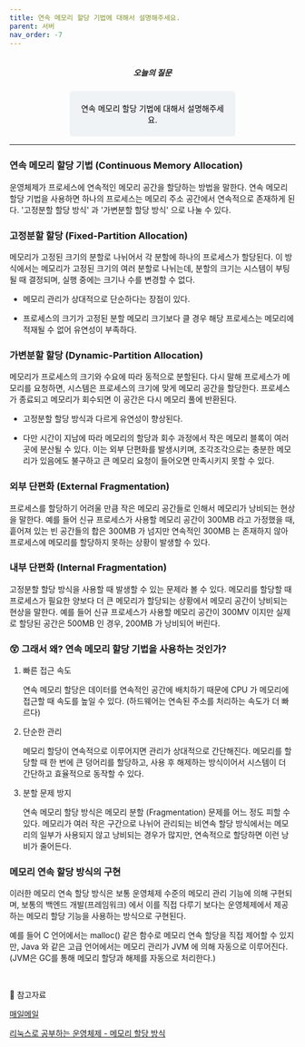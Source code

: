 ```yaml
---
title: 연속 메모리 할당 기법에 대해서 설명해주세요.
parent: 서버
nav_order: -7
---
```


<div style="text-align: center; display: flex;
    flex-direction: column;
    align-items: center;">
    <h5>오늘의 질문</h5>
    <div style="color: black; background-color: #F0F3F5; border-radius: 5px; width: 50%; padding: 20px;">
    연속 메모리 할당 기법에 대해서 설명해주세요.
    </div>
</div>

---

### 연속 메모리 할당 기법 (Continuous Memory Allocation)

운영체제가 프로세스에 연속적인 메모리 공간을 할당하는 방법을 말한다. 연속 메모리 할당 기법을 사용하면 하나의 프로세스는 메모리 주소 공간에서 연속적으로 존재하게 된다. '고정분할 할당 방식' 과 '가변분할 할당 방식' 으로 나눌 수 있다.

### 고정분할 할당 (Fixed-Partition Allocation)

메모리가 고정된 크기의 분할로 나뉘어서 각 분할에 하나의 프로세스가 할당된다. 이 방식에서는 메모리가 고정된 크기의 여러 분할로 나뉘는데, 분할의 크기는 시스템이 부팅될 때 결정되며, 실행 중에는 크기나 수를 변경할 수 없다.

- 메모리 관리가 상대적으로 단순하다는 장점이 있다.

- 프로세스의 크기가 고정된 분할 메모리 크기보다 클 경우 해당 프로세스는 메모리에 적재될 수 없어 유연성이 부족하다.

### 가변분할 할당 (Dynamic-Partition Allocation)

메모리가 프로세스의 크기와 수요에 따라 동적으로 분할된다. 다시 말해 프로세스가 메모리를 요청하면, 시스템은 프로세스의 크기에 맞게 메모리 공간을 할당한다. 프로세스가 종료되고 메모리가 회수되면 이 공간은 다시 메모리 풀에 반환된다.

- 고정분할 할당 방식과 다르게 유연성이 향상된다.

- 다만 시간이 지남에 따라 메모리의 할당과 회수 과정에서 작은 메모리 블록이 여러 곳에 분산될 수 있다. 이는 외부 단편화를 발생시키며, 조각조각으로는 충분한 메모리가 있음에도 불구하고 큰 메모리 요청이 들어오면 만족시키지 못할 수 있다.

### 외부 단편화 (External Fragmentation)

프로세스를 할당하기 어려울 만큼 작은 메모리 공간들로 인해서 메모리가 낭비되는 현상을 말한다. 예를 들어 신규 프로세스가 사용할 메모리 공간이 300MB 라고 가정했을 때, 흩어져 있는 빈 공간들의 합은 300MB 가 넘지만 연속적인 300MB 는 존재하지 않아 프로세스에 메모리를 할당하지 못하는 상황이 발생할 수 있다.

### 내부 단편화 (Internal Fragmentation)

고정분할 할당 방식을 사용할 때 발생할 수 있는 문제라 볼 수 있다. 메모리를 할당할 때 프로세스가 필요한 양보다 더 큰 메모리가 할당되는 상황에서 메모리 공간이 낭비되는 현상을 말한다. 예를 들어 신규 프로세스가 사용할 메모리 공간이 300MV 이지만 실제로 할당된 공간은 500MB 인 경우, 200MB 가 낭비되어 버린다.

### 😲 그래서 왜? 연속 메모리 할당 기법을 사용하는 것인가?

1. 빠른 접근 속도

    연속 메모리 할당은 데이터를 연속적인 공간에 배치하기 때문에 CPU 가 메모리에 접근할 때 속도를 높일 수 있다. (하드웨어는 연속된 주소를 처리하는 속도가 더 빠르다)

2. 단순한 관리

    메모리 할당이 연속적으로 이루어지면 관리가 상대적으로 간단해진다. 메모리를 할당할 때 한 번에 큰 덩어리를 할당하고, 사용 후 해제하는 방식이어서 시스템이 더 간단하고 효율적으로 동작할 수 있다.

3. 분할 문제 방지

    연속 메모리 할당 방식은 메모리 분할 (Fragmentation) 문제를 어느 정도 피할 수 있다. 메모리가 여러 작은 구간으로 나뉘어 관리되는 비연속 할당 방식에서는 메모리의 일부가 사용되지 않고 낭비되는 경우가 많지만, 연속적으로 할당하면 이런 낭비가 줄어든다.

### 메모리 연속 할당 방식의 구현

이러한 메모리 연속 할당 방식은 보통 운영체제 수준의 메모리 관리 기능에 의해 구현되며, 보통의 백엔드 개발(프레임워크) 에서 이를 직접 다루기 보다는 운영체제에서 제공하는 메모리 할당 기능을 사용하는 방식으로 구현된다. 

예를 들어 C 언어에서는 malloc() 같은 함수로 메모리 연속 할당을 직접 제어할 수 있지만, Java 와 같은 고급 언어에서는 메모리 관리가 JVM 에 의해 자동으로 이루어진다. (JVM은 GC를 통해 메모리 할당과 해제를 자동으로 처리한다.)

<br>

🔖 참고자료

[매일메일](https://www.maeil-mail.kr/question/200)

[리눅스로 공부하는 운영체제 - 메모리 할당 방식](https://wikidocs.net/232217)